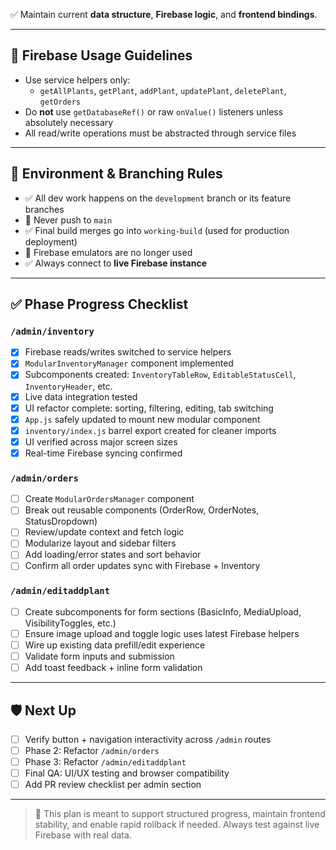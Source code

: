 ✅ Maintain current **data structure**, **Firebase logic**, and **frontend bindings**.

---

## 🔐 Firebase Usage Guidelines

- Use service helpers only:
  - `getAllPlants`, `getPlant`, `addPlant`, `updatePlant`, `deletePlant`, `getOrders`
- Do **not** use `getDatabaseRef()` or raw `onValue()` listeners unless absolutely necessary
- All read/write operations must be abstracted through service files

---

## 🧭 Environment & Branching Rules

- ✅ All dev work happens on the `development` branch or its feature branches
- 🚫 Never push to `main`
- ✅ Final build merges go into `working-build` (used for production deployment)
- 🚫 Firebase emulators are no longer used
- ✅ Always connect to **live Firebase instance**

---

## ✅ Phase Progress Checklist

### `/admin/inventory`
- [x] Firebase reads/writes switched to service helpers
- [x] `ModularInventoryManager` component implemented
- [x] Subcomponents created: `InventoryTableRow`, `EditableStatusCell`, `InventoryHeader`, etc.
- [x] Live data integration tested
- [x] UI refactor complete: sorting, filtering, editing, tab switching
- [x] `App.js` safely updated to mount new modular component
- [x] `inventory/index.js` barrel export created for cleaner imports
- [x] UI verified across major screen sizes
- [x] Real-time Firebase syncing confirmed

### `/admin/orders`
- [ ] Create `ModularOrdersManager` component
- [ ] Break out reusable components (OrderRow, OrderNotes, StatusDropdown)
- [ ] Review/update context and fetch logic
- [ ] Modularize layout and sidebar filters
- [ ] Add loading/error states and sort behavior
- [ ] Confirm all order updates sync with Firebase + Inventory

### `/admin/editaddplant`
- [ ] Create subcomponents for form sections (BasicInfo, MediaUpload, VisibilityToggles, etc.)
- [ ] Ensure image upload and toggle logic uses latest Firebase helpers
- [ ] Wire up existing data prefill/edit experience
- [ ] Validate form inputs and submission
- [ ] Add toast feedback + inline form validation

---

## 🛡️ Next Up
- [ ] Verify button + navigation interactivity across `/admin` routes
- [ ] Phase 2: Refactor `/admin/orders`
- [ ] Phase 3: Refactor `/admin/editaddplant`
- [ ] Final QA: UI/UX testing and browser compatibility
- [ ] Add PR review checklist per admin section

---

> 🔁 This plan is meant to support structured progress, maintain frontend stability, and enable rapid rollback if needed. Always test against live Firebase with real data.
